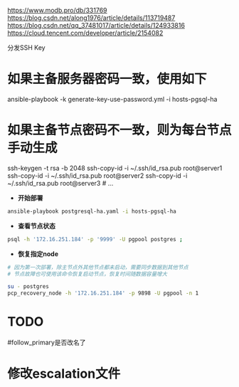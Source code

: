 https://www.modb.pro/db/331769
https://blog.csdn.net/along1976/article/details/113719487
https://blog.csdn.net/qq_37481017/article/details/124933816
https://cloud.tencent.com/developer/article/2154082

分发SSH Key
# 如果主备服务器密码一致，使用如下
ansible-playbook -k generate-key-use-password.yml -i hosts-pgsql-ha


# 如果主备节点密码不一致，则为每台节点手动生成
ssh-keygen -t rsa -b 2048
ssh-copy-id -i ~/.ssh/id_rsa.pub root@server1
ssh-copy-id -i ~/.ssh/id_rsa.pub root@server2
ssh-copy-id -i ~/.ssh/id_rsa.pub root@server3 # ...

- **开始部署**
``` bash
ansible-playbook postgresql-ha.yaml -i hosts-pgsql-ha
```

- **查看节点状态**
``` bash
psql -h '172.16.251.184' -p '9999' -U pgpool postgres ;
```

- **恢复指定node**
``` bash
# 因为第一次部署，除主节点外其他节点都未启动，需要同步数据到其他节点
# 节点故障也可使用该命令恢复启动节点，恢复时间随数据容量增大

su - postgres
pcp_recovery_node -h '172.16.251.184' -p 9898 -U pgpool -n 1
```


# TODO
#follow_primary是否改名了
# 修改escalation文件